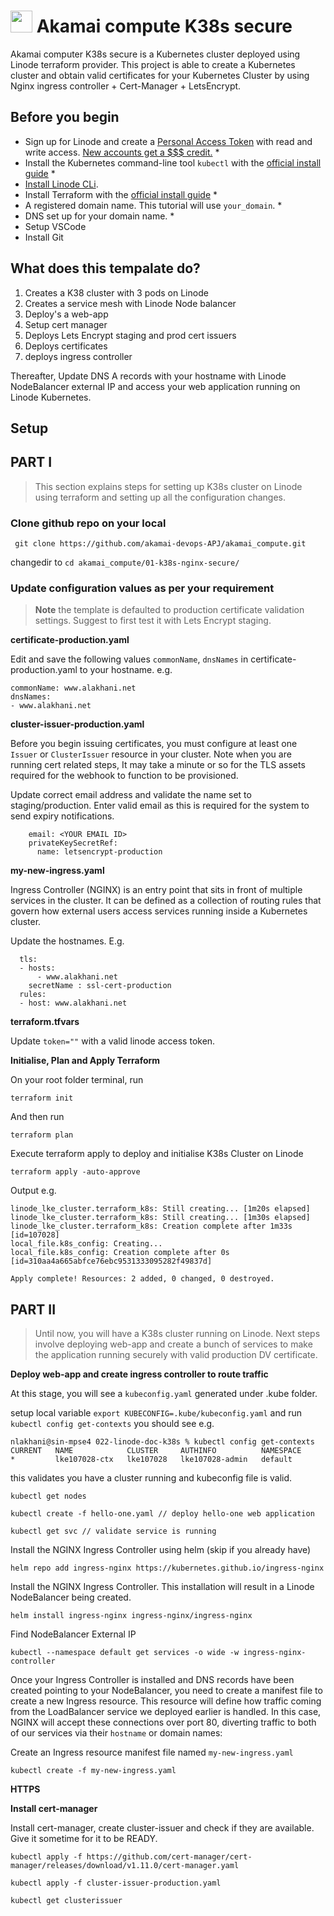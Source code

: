 # <img src="https://user-images.githubusercontent.com/25181517/183345121-36788a6e-5462-424a-be67-af1ebeda79a2.png" width="35" height="35"> Akamai compute K38s secure

Akamai computer K38s secure is a Kubernetes cluster deployed using Linode terraform provider. This project is able to create a Kubernetes cluster and obtain valid certificates for your Kubernetes Cluster by using Nginx ingress controller + Cert-Manager + LetsEncrypt.

## Before you begin

- Sign up for Linode and create a [Personal Access Token](https://www.linode.com/docs/products/tools/api/guides/manage-api-tokens/) with read and write access. [New accounts get a $$$ credit.](https://linode.com/cfe)  *
- Install the Kubernetes command-line tool `kubectl` with the [official install guide](https://kubernetes.io/docs/tasks/tools/) *
- [Install Linode CLi](https://www.linode.com/docs/products/tools/api/guides/manage-api-tokens/).
- Install Terraform with the [official install guide](https://developer.hashicorp.com/terraform/downloads) *
- A registered domain name. This tutorial will use `your_domain`. *
- DNS set up for your domain name. *
- Setup VSCode
- Install Git

## What does this tempalate do?

1. Creates a K38 cluster with 3 pods on Linode
2. Creates a service mesh with Linode Node balancer
3. Deploy's a web-app
4. Setup cert manager
5. Deploys Lets Encrypt staging and prod cert issuers
6. Deploys certificates
7. deploys ingress controller
 
Thereafter, Update DNS A records with your hostname with Linode NodeBalancer external IP and access your web application running on Linode Kubernetes.

## Setup

## PART I
> This section explains steps for setting up K38s cluster on Linode using terraform and setting up all the configuration changes.

### Clone github repo on your local

``` git clone https://github.com/akamai-devops-APJ/akamai_compute.git```

changedir to ```cd akamai_compute/01-k38s-nginx-secure/```

### Update configuration values as per your requirement

> **Note**
> the template is defaulted to production certificate validation settings. Suggest to first test it with Lets Encrypt staging.

**certificate-production.yaml**

Edit and save the following values `commonName`, `dnsNames` in certificate-production.yaml to your hostname.
e.g.
  ```
  commonName: www.alakhani.net
  dnsNames:
  - www.alakhani.net
```

**cluster-issuer-production.yaml**

Before you begin issuing certificates, you must configure at least one `Issuer` or `ClusterIssuer` resource in your cluster. Note when you are running cert related steps, It may take a minute or so for the TLS assets required for the webhook to function to be provisioned.

Update correct email address and validate the name set to staging/production. Enter valid email as this is required for the system to send expiry notifications.
```
    email: <YOUR EMAIL ID>
    privateKeySecretRef:
      name: letsencrypt-production
```      

**my-new-ingress.yaml**

Ingress Controller (NGINX) is an entry point that sits in front of multiple services in the cluster. It can be defined as a collection of routing rules that govern how external users access services running inside a Kubernetes cluster.

Update the hostnames. E.g.

```
  tls:
  - hosts:
      - www.alakhani.net
    secretName : ssl-cert-production
  rules:
  - host: www.alakhani.net
  ```

  **terraform.tfvars**

  Update `token=""` with a valid linode access token.

  **Initialise, Plan and Apply Terraform**

  On your root folder terminal, run

  ```terraform init ```

  And then run

  ```terraform plan```

  Execute terraform apply to deploy and initialise K38s Cluster on Linode

  ```terraform apply -auto-approve```

  Output e.g.

  ```
  linode_lke_cluster.terraform_k8s: Still creating... [1m20s elapsed]
linode_lke_cluster.terraform_k8s: Still creating... [1m30s elapsed]
linode_lke_cluster.terraform_k8s: Creation complete after 1m33s [id=107028]
local_file.k8s_config: Creating...
local_file.k8s_config: Creation complete after 0s [id=310aa4a665abfce76ebc9531333095282f49837d]

Apply complete! Resources: 2 added, 0 changed, 0 destroyed.
```

  ## PART II
> Until now, you will have a K38s cluster running on Linode. Next steps involve deploying web-app and create a bunch of services to make the application running securely with valid production DV certificate.

**Deploy web-app and create ingress controller to route traffic**

At this stage, you will see a `kubeconfig.yaml` generated under .kube folder. 

setup local variable `export KUBECONFIG=.kube/kubeconfig.yaml` and run
`kubectl config get-contexts` you should see e.g.
```
nlakhani@sin-mpse4 022-linode-doc-k38s % kubectl config get-contexts
CURRENT   NAME            CLUSTER     AUTHINFO          NAMESPACE
*         lke107028-ctx   lke107028   lke107028-admin   default
```
this validates you have a cluster running and kubeconfig file is valid.

```kubectl get nodes```

```kubectl create -f hello-one.yaml // deploy hello-one web application```

```kubectl get svc // validate service is running```

Install the NGINX Ingress Controller using helm (skip if you already have)

```helm repo add ingress-nginx https://kubernetes.github.io/ingress-nginx```

Install the NGINX Ingress Controller. This installation will result in a Linode NodeBalancer being created.

```helm install ingress-nginx ingress-nginx/ingress-nginx```

Find NodeBalancer External IP

```kubectl --namespace default get services -o wide -w ingress-nginx-controller```

Once your Ingress Controller is installed and DNS records have been created pointing to your NodeBalancer, you need to create a manifest file to create a new Ingress resource. This resource will define how traffic coming from the LoadBalancer service we deployed earlier is handled. In this case, NGINX will accept these connections over port 80, diverting traffic to both of our services via their `hostname` or domain names:

Create an Ingress resource manifest file named `my-new-ingress.yaml`

```kubectl create -f my-new-ingress.yaml```

**HTTPS**

**Install cert-manager**

Install cert-manager, create cluster-issuer and check if they are available. Give it sometime for it to be READY.

```kubectl apply -f https://github.com/cert-manager/cert-manager/releases/download/v1.11.0/cert-manager.yaml```

```kubectl apply -f cluster-issuer-production.yaml```

```kubectl get clusterissuer```




